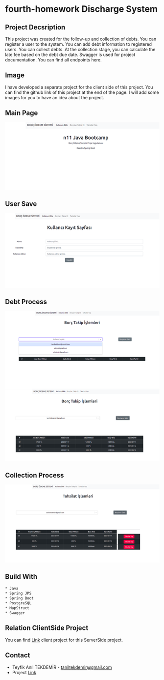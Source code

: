 # fourth-homework Discharge System
## Project Decsription

This project was created for the follow-up and collection of debts. You can register a user to the system. You can add debt information to registered users. You can collect debts. At the collection stage, you can calculate the late fee based on the debt due date.
Swagger is used for project documentation. You can find all endpoints here.

## Image
I have developed a separate project for the client side of this project. You can find the github link of this project at the end of the page. I will add some images for you to have an idea about the project.
## Main Page
![alt text](https://github.com/n11-TalentHub-Java-Bootcamp/fourth-homework-taniltekdemir/blob/main/image/mainPage.png)
## User Save
![alt text](https://github.com/n11-TalentHub-Java-Bootcamp/fourth-homework-taniltekdemir/blob/main/image/userSave.png)
## Debt Process
![alt text](https://github.com/n11-TalentHub-Java-Bootcamp/fourth-homework-taniltekdemir/blob/main/image/userSelect.png)
![alt text](https://github.com/n11-TalentHub-Java-Bootcamp/fourth-homework-taniltekdemir/blob/main/image/debtScreen.png)
## Collection Process
![alt text](https://github.com/n11-TalentHub-Java-Bootcamp/fourth-homework-taniltekdemir/blob/main/image/collectionScreen.png)



## Build With
    * Java
    * Spring JPS
    * Spring Boot
    * PostgreSQL
    * MapStruct
    * Swagger
## Relation ClientSide Project

You can find [Link](https://github.com/taniltekdemir/DischargeSystemClient) client project for this ServerSide project.
## Contact 
- Teyfik Anıl TEKDEMİR - taniltekdemir@gmail.com
- Project [Link](https://github.com/n11-TalentHub-Java-Bootcamp/fourth-homework-taniltekdemir) 
